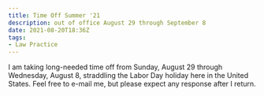 ```yaml
---
title: Time Off Summer '21
description: out of office August 29 through September 8
date: 2021-08-20T18:36Z
tags:
- Law Practice
---
```


I am taking long-needed time off from Sunday, August 29 through Wednesday, August 8, straddling the Labor Day holiday here in the United States.  Feel free to e-mail me, but please expect any response after I return.
